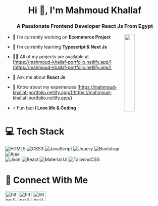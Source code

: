 <h1 align="center">Hi 👋, I'm Mahmoud Khallaf</h1>
<h3 align="center">A Passionate Frontend Developer React Js From Egypt</h3>


<img src="https://github.com/mohamedabusrea/mohamedabusrea/blob/master/profile-img.png" align="right" width="25%"/>


- 🔭 I’m currently working on **Ecommerce Project**

- 🌱 I’m currently learning **Typescript & Next Js**

- 👨‍💻 All of my projects are available at [https://mahmoud-khallaf-portfolio.netlify.app/](https://mahmoud-khallaf-portfolio.netlify.app/)

- 💬 Ask me about **React Js**

- 📄 Know about my experiences [https://mahmoud-khallaf-portfolio.netlify.app/](https://mahmoud-khallaf-portfolio.netlify.app/)

- ⚡ Fun fact **I Love life & Coding**


# 💻 Tech Stack
<!-- Badges from https://github.com/Ileriayo/markdown-badges -->
![HTML5](https://img.shields.io/badge/html5-%23E34F26.svg?style=for-the-badge&logo=html5&logoColor=white)
![CSS3](https://img.shields.io/badge/css3-%231572B6.svg?style=for-the-badge&logo=css3&logoColor=white)
![JavaScript](https://img.shields.io/badge/javascript-%23323330.svg?style=for-the-badge&logo=javascript&logoColor=%23F7DF1E)
![Jquery](https://img.shields.io/badge/jquery-3670A0?style=for-the-badge&logo=python&logoColor=ffdd54)
![Bootstrap](https://img.shields.io/badge/bootstrap-%23ED8B00.svg?style=for-the-badge&logo=openjdk&logoColor=white)
![Ajax](https://img.shields.io/badge/ajax-%2300599C.svg?style=for-the-badge&logo=c&logoColor=white)<br/>
![Json](https://img.shields.io/badge/json-%23007ACC.svg?style=for-the-badge&logo=typescript&logoColor=white)
![React](https://img.shields.io/badge/react-%2320232a.svg?style=for-the-badge&logo=react&logoColor=%2361DAFB)
![Material Ui](https://img.shields.io/badge/materialui-E10098?style=for-the-badge&logo=graphql&logoColor=white)
![TailwindCSS](https://img.shields.io/badge/tailwindcss-%2338B2AC.svg?style=for-the-badge&logo=tailwind-css&logoColor=white)


# 📱 Connect With Me
<p align="left">
<a href="https://www.linkedin.com/in/mahmoud-khallaf-084b911b9/" target="blank"><img align="center" src="https://raw.githubusercontent.com/rahuldkjain/github-profile-readme-generator/master/src/images/icons/Social/linked-in-alt.svg" alt="https://www.linkedin.com/in/mahmoud-khallaf-084b911b9/" height="30" width="40" /></a>
<a href="https://www.facebook.com/mahmoud.khallaf.5688" target="blank"><img align="center" src="https://raw.githubusercontent.com/rahuldkjain/github-profile-readme-generator/master/src/images/icons/Social/facebook.svg" alt="https://www.facebook.com/mahmoud.khallaf.5688" height="30" width="40" /></a>
<a href="https://wa.me/201068528416" target="blank"><img align="center" src="https://raw.githubusercontent.com/rahuldkjain/github-profile-readme-generator/master/src/images/icons/Social/whatsapp.svg" alt="https://wa.me/201068528416" height="30" width="40" /></a>
</p>

